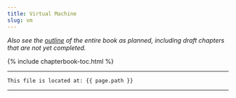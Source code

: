```yaml
---
title: Virtual Machine
slug: vm
---
```


*Also see the [outline](outline) of the entire book as planned, including draft chapters that are not yet completed.*

{% include chapterbook-toc.html %}

---
```
This file is located at: {{ page.path }}
```
---
